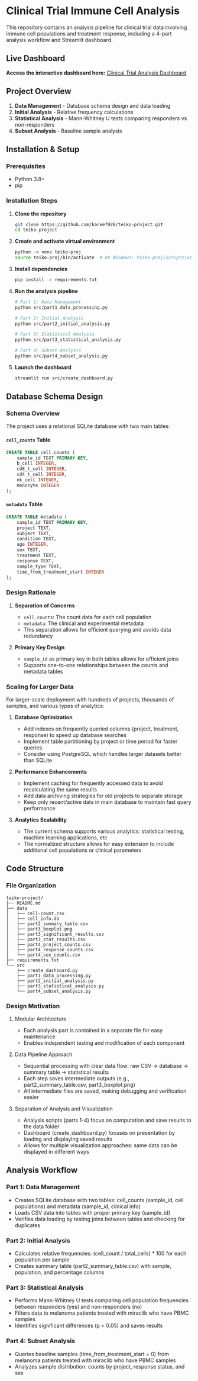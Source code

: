# Clinical Trial Immune Cell Analysis

This repository contains an analysis pipeline for clinical trial data involving immune cell populations and treatment response, including a 4-part analysis workflow and Streamlit dashboard.

## Live Dashboard

**Access the interactive dashboard here:** [Clinical Trial Analysis Dashboard](https://kareef928-teiko-project-srccreate-dashboard-kv7nw9.streamlit.app/)

## Project Overview

1. **Data Management** - Database schema design and data loading
2. **Initial Analysis** - Relative frequency calculations
3. **Statistical Analysis** - Mann-Whitney U tests comparing responders vs non-responders
4. **Subset Analysis** - Baseline sample analysis

## Installation & Setup

### Prerequisites
- Python 3.8+
- pip

### Installation Steps

1. **Clone the repository**
   ```bash
   git clone https://github.com/kareef928/teiko-project.git
   cd teiko-project
   ```

2. **Create and activate virtual environment**
   ```bash
   python -m venv teiko-proj
   source teiko-proj/bin/activate  # On Windows: teiko-proj\Scripts\activate
   ```

3. **Install dependencies**
   ```bash
   pip install -r requirements.txt
   ```

4. **Run the analysis pipeline**
   ```bash
   # Part 1: Data Management
   python src/part1_data_processing.py
   
   # Part 2: Initial Analysis
   python src/part2_initial_analysis.py
   
   # Part 3: Statistical Analysis
   python src/part3_statistical_analysis.py
   
   # Part 4: Subset Analysis
   python src/part4_subset_analysis.py
   ```

5. **Launch the dashboard**
   ```bash
   streamlit run src/create_dashboard.py
   ```

## Database Schema Design

### Schema Overview

The project uses a relational SQLite database with two main tables:

#### `cell_counts` Table
```sql
CREATE TABLE cell_counts (
    sample_id TEXT PRIMARY KEY,
    b_cell INTEGER,
    cd8_t_cell INTEGER,
    cd4_t_cell INTEGER,
    nk_cell INTEGER,
    monocyte INTEGER
);
```

#### `metadata` Table
```sql
CREATE TABLE metadata (
    sample_id TEXT PRIMARY KEY,
    project TEXT,
    subject TEXT,
    condition TEXT,
    age INTEGER,
    sex TEXT,
    treatment TEXT,
    response TEXT,
    sample_type TEXT,
    time_from_treatment_start INTEGER
);
```

### Design Rationale

1. **Separation of Concerns**
   - `cell_counts`: The count data for each cell population
   - `metadata`: The clinical and experimental metadata
   - This separation allows for efficient querying and avoids data redundancy

2. **Primary Key Design**
   - `sample_id` as primary key in both tables allows for efficient joins
   - Supports one-to-one relationships between the counts and metadata tables

### Scaling for Larger Data

For larger-scale deployment with hundreds of projects, thousands of samples, and various types of analytics:

1. **Database Optimization**
   - Add indexes on frequently queried columns (project, treatment, response) to speed up database searches
   - Implement table partitioning by project or time period for faster queries
   - Consider using PostgreSQL which handles larger datasets better than SQLite

2. **Performance Enhancements**
   - Implement caching for frequently accessed data to avoid recalculating the same results
   - Add data archiving strategies for old projects to separate storage
   - Keep only recent/active data in main database to maintain fast query performance

3. **Analytics Scalability**
   - The current schema supports various analytics: statistical testing, machine learning applications, etc
   - The normalized structure allows for easy extension to include additional cell populations or clinical parameters

## Code Structure

### File Organization
```
teiko-project/                  
├── README.md
├── data
│   ├── cell-count.csv
│   ├── cell_info.db
│   ├── part2_summary_table.csv
│   ├── part3_boxplot.png
│   ├── part3_significant_results.csv
│   ├── part3_stat_results.csv
│   ├── part4_project_counts.csv
│   ├── part4_response_counts.csv
│   └── part4_sex_counts.csv
├── requirements.txt
└── src
    ├── create_dashboard.py
    ├── part1_data_processing.py
    ├── part2_initial_analysis.py
    ├── part3_statistical_analysis.py
    └── part4_subset_analysis.py
```

### Design Motivation

1. Modular Architecture
   - Each analysis part is contained in a separate file for easy maintenance
   - Enables independent testing and modification of each component

2. Data Pipeline Approach
   - Sequential processing with clear data flow: raw CSV → database → summary table → statistical results
   - Each step saves intermediate outputs (e.g., part2_summary_table.csv, part3_boxplot.png)
   - All intermediate files are saved, making debugging and verification easier

3. Separation of Analysis and Visualization
   - Analysis scripts (parts 1-4) focus on computation and save results to the data folder
   - Dashboard (create_dashboard.py) focuses on presentation by loading and displaying saved results
   - Allows for multiple visualization approaches: same data can be displayed in different ways

## Analysis Workflow

### Part 1: Data Management
- Creates SQLite database with two tables: cell_counts (sample_id, cell populations) and metadata (sample_id, clinical info)
- Loads CSV data into tables with proper primary key (sample_id)
- Verifies data loading by testing joins between tables and checking for duplicates

### Part 2: Initial Analysis
- Calculates relative frequencies: (cell_count / total_cells) * 100 for each population per sample
- Creates summary table (part2_summary_table.csv) with sample, population, and percentage columns

### Part 3: Statistical Analysis
- Performs Mann-Whitney U tests comparing cell population frequencies between responders (yes) and non-responders (no)
- Filters data to melanoma patients treated with miraclib who have PBMC samples
- Identifies significant differences (p < 0.05) and saves results

### Part 4: Subset Analysis
- Queries baseline samples (time_from_treatment_start = 0) from melanoma patients treated with miraclib who have PBMC samples
- Analyzes sample distribution: counts by project, response status, and sex




